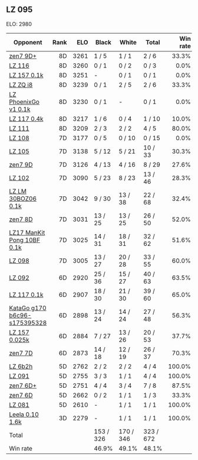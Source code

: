 ## LZ 095 ##

ELO: 2980

Opponent | Rank | ELO | Black | White | Total | Win rate
---------|-----:|----:|-------|-------|-------|-------:
[zen7 9D+](zen7%209D+.md) | 8D | 3261 | 1 / 5 | 1 / 1 | 2 / 6 | 33.3%
[LZ 116](LZ%20116.md) | 8D | 3260 | 0 / 1 | 0 / 2 | 0 / 3 | 0.0%
[LZ 157 0.1k](LZ%20157%200.1k.md) | 8D | 3251 | - | 0 / 1 | 0 / 1 | 0.0%
[LZ ZQ i8](LZ%20ZQ%20i8.md) | 8D | 3239 | 0 / 1 | 2 / 5 | 2 / 6 | 33.3%
[LZ PhoenixGo v1 0.1k](LZ%20PhoenixGo%20v1%200.1k.md) | 8D | 3230 | 0 / 1 | - | 0 / 1 | 0.0%
[LZ 117 0.4k](LZ%20117%200.4k.md) | 8D | 3217 | 1 / 6 | 0 / 4 | 1 / 10 | 10.0%
[LZ 111](LZ%20111.md) | 8D | 3209 | 2 / 3 | 2 / 2 | 4 / 5 | 80.0%
[LZ 108](LZ%20108.md) | 7D | 3177 | 0 / 5 | 0 / 10 | 0 / 15 | 0.0%
[LZ 105](LZ%20105.md) | 7D | 3138 | 5 / 12 | 5 / 21 | 10 / 33 | 30.3%
[zen7 9D](zen7%209D.md) | 7D | 3126 | 4 / 13 | 4 / 16 | 8 / 29 | 27.6%
[LZ 102](LZ%20102.md) | 7D | 3090 | 5 / 23 | 8 / 23 | 13 / 46 | 28.3%
[LZ LM 30BOZ06 0.1k](LZ%20LM%2030BOZ06%200.1k.md) | 7D | 3042 | 9 / 30 | 13 / 38 | 22 / 68 | 32.4%
[zen7 8D](zen7%208D.md) | 7D | 3031 | 13 / 25 | 13 / 25 | 26 / 50 | 52.0%
[LZ17 ManKit Pong 10BF 0.1k](LZ17%20ManKit%20Pong%2010BF%200.1k.md) | 7D | 3025 | 14 / 31 | 18 / 31 | 32 / 62 | 51.6%
[LZ 098](LZ%20098.md) | 7D | 3005 | 13 / 27 | 20 / 28 | 33 / 55 | 60.0%
[LZ 092](LZ%20092.md) | 6D | 2920 | 25 / 36 | 15 / 27 | 40 / 63 | 63.5%
[LZ 117 0.1k](LZ%20117%200.1k.md) | 6D | 2907 | 18 / 30 | 21 / 30 | 39 / 60 | 65.0%
[KataGo g170 b6c96-s175395328](KataGo%20g170%20b6c96-s175395328.md) | 6D | 2898 | 13 / 24 | 14 / 24 | 27 / 48 | 56.3%
[LZ 157 0.025k](LZ%20157%200.025k.md) | 6D | 2884 | 7 / 27 | 13 / 26 | 20 / 53 | 37.7%
[zen7 7D](zen7%207D.md) | 6D | 2873 | 14 / 18 | 12 / 19 | 26 / 37 | 70.3%
[LZ 6b2h](LZ%206b2h.md) | 5D | 2762 | 2 / 2 | 2 / 2 | 4 / 4 | 100.0%
[LZ 091](LZ%20091.md) | 5D | 2755 | 3 / 3 | 1 / 1 | 4 / 4 | 100.0%
[zen7 6D+](zen7%206D+.md) | 5D | 2751 | 4 / 4 | 3 / 4 | 7 / 8 | 87.5%
[zen7 6D](zen7%206D.md) | 5D | 2662 | 0 / 2 | 1 / 1 | 1 / 3 | 33.3%
[LZ 081](LZ%20081.md) | 5D | 2610 | - | 1 / 1 | 1 / 1 | 100.0%
[Leela 0.10 1.6k](Leela%200.10%201.6k.md) | 3D | 2279 | - | 1 / 1 | 1 / 1 | 100.0%
Total | | | 153 / 326 | 170 / 346 | 323 / 672 | 
Win rate| | | 46.9% | 49.1% | 48.1% | 
